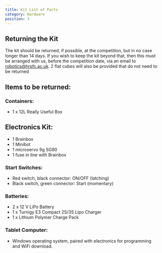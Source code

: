```yaml
---
title: Kit List of Parts
category: Hardware
position: 3
---
```

## Returning the Kit
The kit should be returned, if possible, at the competition, but in no case longer than 14 days. If you wish to keep the kit beyond that, then this must be arranged with us, before the competition date, via an email to robotics@hrsfc.ac.uk. 2 flat cubes will also be provided that do not need to be returned

## Items to be returned:
### Containers:
*  1 x 12L Really Useful Box
## Electronics Kit:
*  1 Brainbox
*  1 Minibot
*  1 microservo 9g SG90
*  1 fuse in line with Brainbox
### Start Switches:
*  Red switch, black connector: ON/OFF (latching)
*  Black switch, green connector: Start (momentary)
### Batteries:
*  2 x 12 V LiPo Battery
*  1 x Turnigy E3 Compact 2S/3S Lipo Charger
*  1 x Lithium Polymer Charge Pack
### Tablet Computer:
*  Windows operating system, paired with electronics for programming and WiFi download.
